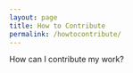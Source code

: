 ```yaml
---
layout: page
title: How to Contribute
permalink: /howtocontribute/
---
```


How can I contribute my work?